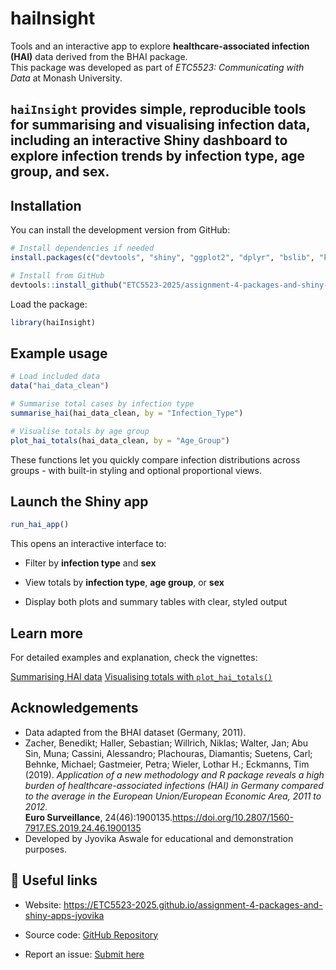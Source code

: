 
# haiInsight

Tools and an interactive app to explore **healthcare-associated
infection (HAI)** data derived from the BHAI package.  
This package was developed as part of *ETC5523: Communicating with Data*
at Monash University.

## `haiInsight` provides simple, reproducible tools for summarising and visualising infection data, including an interactive Shiny dashboard to explore infection trends by **infection type**, **age group**, and **sex**.

## Installation

You can install the development version from GitHub:

``` r
# Install dependencies if needed
install.packages(c("devtools", "shiny", "ggplot2", "dplyr", "bslib", "kableExtra"))

# Install from GitHub
devtools::install_github("ETC5523-2025/assignment-4-packages-and-shiny-apps-jyovika")
```

Load the package:

``` r
library(haiInsight)
```

## Example usage

``` r
# Load included data
data("hai_data_clean")

# Summarise total cases by infection type
summarise_hai(hai_data_clean, by = "Infection_Type")

# Visualise totals by age group
plot_hai_totals(hai_data_clean, by = "Age_Group")
```

These functions let you quickly compare infection distributions across
groups - with built-in styling and optional proportional views.

## Launch the Shiny app

``` r
run_hai_app()
```

This opens an interactive interface to:

- Filter by **infection type** and **sex**

- View totals by **infection type**, **age group**, or **sex**

- Display both plots and summary tables with clear, styled output

## Learn more

For detailed examples and explanation, check the vignettes:

[Summarising HAI data](articles/summarising-hai.html) [Visualising
totals with `plot_hai_totals()`](articles/visualising-hai-totals.html)

## Acknowledgements

- Data adapted from the BHAI dataset (Germany, 2011).
- Zacher, Benedikt; Haller, Sebastian; Willrich, Niklas; Walter, Jan;
  Abu Sin, Muna; Cassini, Alessandro; Plachouras, Diamantis; Suetens,
  Carl; Behnke, Michael; Gastmeier, Petra; Wieler, Lothar H.; Eckmanns,
  Tim (2019). *Application of a new methodology and R package reveals a
  high burden of healthcare-associated infections (HAI) in Germany
  compared to the average in the European Union/European Economic Area,
  2011 to 2012.*  
  **Euro Surveillance**,
  24(46):1900135.<https://doi.org/10.2807/1560-7917.ES.2019.24.46.1900135>
- Developed by Jyovika Aswale for educational and demonstration
  purposes.

## 🔗 Useful links

- Website:
  <https://ETC5523-2025.github.io/assignment-4-packages-and-shiny-apps-jyovika>

- Source code: [GitHub
  Repository](https://github.com/ETC5523-2025/assignment-4-packages-and-shiny-apps-jyovika)

- Report an issue: [Submit
  here](https://github.com/ETC5523-2025/assignment-4-packages-and-shiny-apps-jyovika/issues)
